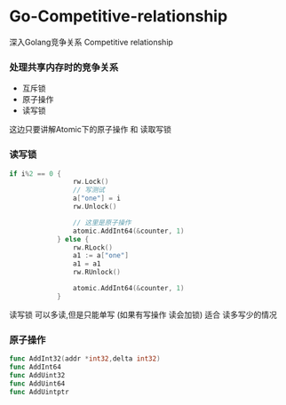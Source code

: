 # Go-Competitive-relationship
深入Golang竞争关系 Competitive relationship

### 处理共享内存时的竞争关系
- 互斥锁
- 原子操作
- 读写锁

这边只要讲解Atomic下的原子操作 和  读取写锁 

###  读写锁
``` go
if i%2 == 0 {
				rw.Lock()
				// 写测试
				a["one"] = i
				rw.Unlock()

				// 这里是原子操作
				atomic.AddInt64(&counter, 1)
			} else {
				rw.RLock()
				a1 := a["one"]
				a1 = a1
				rw.RUnlock()

				atomic.AddInt64(&counter, 1)
			}
```
读写锁   可以多读,但是只能单写  (如果有写操作  读会加锁)
适合 读多写少的情况

### 原子操作
```go 
func AddInt32(addr *int32,delta int32)
func AddInt64
func AddUint32
func AddUint64
func AddUintptr

```

